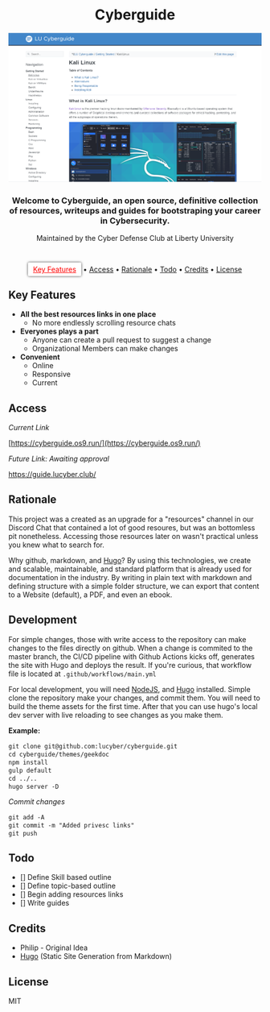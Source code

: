 
<h1 align="center">
  Cyberguide
</h1>

![](/images/feature.png)

<h3 align="center">Welcome to Cyberguide, an open source, definitive collection of resources, writeups and guides for bootstraping your career in Cybersecurity.</h3>

<p align="center">Maintained by the Cyber Defense Club at Liberty University</p>

<br>

<p align="center">
  <a href="#key-features" style="color: red; padding-left: 10px; padding-right: 10px; padding-top: 5px; padding-bottom: 5px; border-radius: 3px; background-color: white; box-shadow: 0px 0px 5px 0px rgba(0,0,0,0.75);">Key Features</a> •
  <a href="#install">Access</a> •
  <a href="#install">Rationale</a> •
  <a href="#Todo">Todo</a> •
  <a href="#credits">Credits</a> •
  <a href="#license">License</a>
</p>


## Key Features
* **All the best resources links in one place**
    * No more endlessly scrolling resource chats
* **Everyones plays a part**
    * Anyone can create a pull request to suggest a change
    * Organizational Members can make changes
* **Convenient**
    * Online
    * Responsive
    * Current

## Access

*Current Link*

[https://cyberguide.os9.run/](https://cyberguide.os9.run/)

*Future Link: Awaiting approval*

https://guide.lucyber.club/

## Rationale

This project was a created as an upgrade for a "resources" channel in our Discord Chat
that contained a lot of good resoures, but was an bottomless pit nonetheless. Accessing 
those resources later on wasn't practical unless you knew what to search for.

Why github, markdown, and [Hugo](gohugo.io)? By using this technologies, we create
and scalable, maintainable, and standard platform that is already used for documentation in
the industry. By writing in plain text with markdown and defining structure with a simple folder
structure, we can export that content to a Website (default), a PDF, and even an ebook.

## Development

For simple changes, those with write access to the repository can make changes to the files directly on github. 
When a change is commited to the master branch, the CI/CD pipeline with Github Actions kicks off, generates the site
with Hugo and deploys the result. If you're curious, that workflow file is located at `.github/workflows/main.yml`

For local development, you will need [NodeJS](nodejs.org), and [Hugo](gohugo.io) installed. Simple clone the repository
make your changes, and commit them. You will need to build the theme assets for the first time. After that you
can use hugo's local dev server with live reloading to see changes as you make them.

**Example:**

```
git clone git@github.com:lucyber/cyberguide.git
cd cyberguide/themes/geekdoc
npm install
gulp default
cd ../..
hugo server -D
```

*Commit changes*

```
git add -A
git commit -m "Added privesc links"
git push
```

## Todo

* [] Define Skill based outline
* [] Define topic-based outline
* [] Begin adding resources links
* [] Write guides


## Credits

- Philip - Original Idea
- [Hugo](http://carbon.now.sh) (Static Site Generation from Markdown)

## License

MIT



